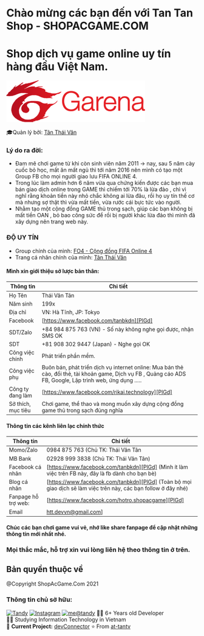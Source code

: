 # Chào mừng các bạn đến với Tan Tan Shop - SHOPACGAME.COM
# Shop dịch vụ game online uy tín hàng đầu Việt Nam.

![N|Solid](./images/ic_garena.jpg)

🎓Quản lý bởi: [Tân Thái Văn ](https://facebook.com/tanbkdn)

### Lý do ra đời:
- Đam mê chơi game từ khi còn sinh viên năm 2011 -> nay, sau 5 năm cày cuốc bỏ học, mất ăn mất ngủ thì tới năm 2016 nên mình có tạo một Group FB cho mọi người giao lưu FIFA ONLINE 4.
- Trong lúc làm admin hơn 6 năm vừa qua chứng kiến được các bạn mua bán giao dịch online trong GAME thì chiếm tới 70% là lừa đảo , chì vì nghĩ rằng khoản tiền này nhỏ chắc không ai lừa đâu, rồi họ uy tín thế cơ mà nhưng sợ thật thì vừa mất tiền, vừa rước cái bực tức vào người.
- Nhằm tạo một cộng đồng GAME thủ trong sạch, giúp các bạn không bị mất tiền OAN , bỏ bao công sức để rồi bị người khác lừa đảo thì mình đã xây dựng nên trang web này.

### ĐỘ UY TÍN
- Group chính của mình: [FO4 - Cộng đồng FIFA Online 4 ](https://www.facebook.com/groups/fol4vn)
- Trang cá nhân chính của mình: [Tân Thái Văn](https://www.facebook.com/tanbkdn)

#### Mình xin giới thiệu sở lược bản thân:
| Thông tin | Chi tiết |
| ------ | ------ |
| Họ Tên | Thái Văn Tân |
| Năm sinh | 199x|
| Địa chỉ | VN: Hà Tĩnh,    JP: Tokyo|
| Facebook | [https://www.facebook.com/tanbkdn][PlGd] |
| SDT/Zalo | +84 984 875 763 (VN) - Số này không nghe gọi được, nhận SMS OK|
| SDT | +81 908 302 9447 (Japan) - Nghe gọi OK|
| Công việc chính| Phát triển phần mềm.|
| Công việc phụ| Buôn bán, phát triển dịch vụ internet online:  Mua bán thẻ cào, đổi thẻ, tài khoản game,  Dịch vụ FB , Quảng cáo ADS FB, Google, Lập trình web, ứng dụng .....|
| Công ty đang làm |  [https://www.facebook.com/rikai.technology][PlGd]|
| Sở thích, mục tiêu| Chơi game, thể thao và mong muốn xây dựng cộng đồng game thủ trong sạch đúng nghĩa|

#### Thông tin các kênh liên lạc chính thức
| Thông tin | Chi tiết |
| ------ | ------ |
| Momo/Zalo | 0984 875 763 (Chủ TK: Thái Văn Tân |
| MB Bank | 02928 999 3838 (Chủ TK: Thái Văn Tân)|
| Facebook cá nhân| [https://www.facebook.com/tanbkdn][PlGd] (Mình ít làm việc trên FB này, đây là fb dành cho bạn bè)|
| Blog cá nhân| [https://www.facebook.com/tanbkdn][PlGd] (Toàn bộ mọi giao dịch sẽ làm việc trên này, các bạn follow ở đây nhé)|
| Fanpage hỗ trợ web: | [https://www.facebook.com/hotro.shopacgame][PlGd] |
| Email | htt.devvn@gmail.com] |

#### Chúc các bạn chơi game vui vẻ, nhớ like share fanpage để cập nhật những thông tin mới nhất nhé.
### Mọi thắc mắc, hỗ trợ xin vui lòng liên hệ theo thông tin ở trên.
## Bản quyền thuộc về
@Copyright ShopAcGame.Com 2021


### Thông tin chủ sở hữu:

[![Tandy](https://github-readme-stats.vercel.app/api?username=at-tantv&show_icons=true)](https://github.com/at-tantv/)
[![Instagram](https://img.shields.io/static/v1?label=Instagram&message=%20&color=orange&logo=Instagram&style=flat-square&logoColor=white)](https://www.instagram.com/tanbkdn/)
[![me@tandy](https://img.shields.io/static/v1?label=me@tandy&message=%20&color=red&logo=gmail&style=flat-square&logoColor=white)](mailto:htt.devvn@gmail.com)
👨‍💻 6+ Years old Developer  
👨‍🎓 Studying Information Technology in Vietnam  
🚧 **Current Project:** [devConnector](https://github.com/at-tantv)
⭐️ From [at-tantv](https://github.com/at-tantv)
